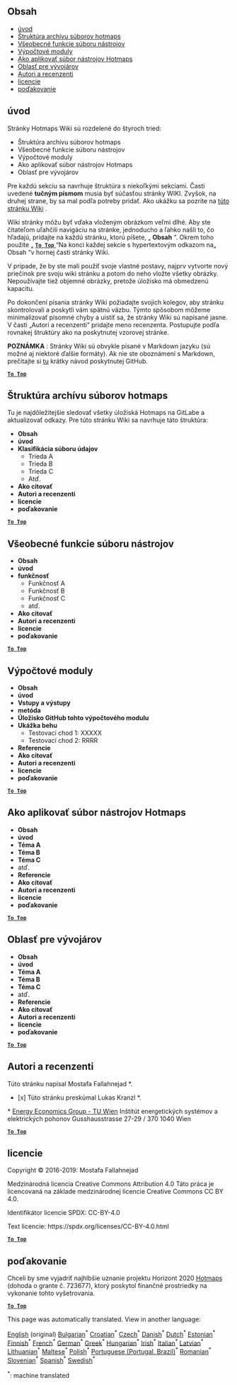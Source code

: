 <h2> Obsah </h2><ul><li> <a href="#Introduction">úvod</a> </li><li> <a href="#Hotmaps-data-set-repository-structure">Štruktúra archívu súborov hotmaps</a> </li><li> <a href="#General-functionalities-of-the-toolbox">Všeobecné funkcie súboru nástrojov</a> </li><li> <a href="#Calculation-modules">Výpočtové moduly</a> </li><li> <a href="#How-to-apply-the-Hotmaps-toolbox">Ako aplikovať súbor nástrojov Hotmaps</a> </li><li> <a href="#Developers-area">Oblasť pre vývojárov</a> </li><li> <a href="#authors-and-reviewers">Autori a recenzenti</a> </li><li> <a href="#license">licencie</a> </li><li> <a href="#acknowledgement">poďakovanie</a> </li></ul><h2> úvod </h2><p> Stránky Hotmaps Wiki sú rozdelené do štyroch tried: </p><ul><li> Štruktúra archívu súborov hotmaps </li><li> Všeobecné funkcie súboru nástrojov </li><li> Výpočtové moduly </li><li> Ako aplikovať súbor nástrojov Hotmaps </li><li> Oblasť pre vývojárov </li></ul><p> Pre každú sekciu sa navrhuje štruktúra s niekoľkými sekciami. Časti uvedené <strong>tučným písmom</strong> musia byť súčasťou stránky WIKI. Zvyšok, na druhej strane, by sa mal podľa potreby pridať. Ako ukážku sa pozrite na <a href="https://github.com/HotMaps/hotmaps_wiki/wiki/CM-District-heating-potential-user-defined-thresholds">túto stránku Wiki</a> . </p><p> Wiki stránky môžu byť vďaka vloženým obrázkom veľmi dlhé. Aby ste čitateľom uľahčili navigáciu na stránke, jednoducho a ľahko našli to, čo hľadajú, pridajte na každú stránku, ktorú píšete, „ <strong>Obsah</strong> “. Okrem toho použite „ <ins> <code><strong><a href="#table-of-contents">To Top</a></strong></code> </ins> “Na konci každej sekcie s hypertextovým odkazom na„ Obsah “v hornej časti stránky Wiki. </p><p> V prípade, že by ste mali použiť svoje vlastné postavy, najprv vytvorte nový priečinok pre svoju wiki stránku a potom do neho vložte všetky obrázky. Nepoužívajte tiež objemné obrázky, pretože úložisko má obmedzenú kapacitu. </p><p> Po dokončení písania stránky Wiki požiadajte svojich kolegov, aby stránku skontrolovali a poskytli vám spätnú väzbu. Týmto spôsobom môžeme minimalizovať písomné chyby a uistiť sa, že stránky Wiki sú napísané jasne. V časti „Autori a recenzenti“ pridajte meno recenzenta. Postupujte podľa rovnakej štruktúry ako na poskytnutej vzorovej stránke. </p><p> <strong>POZNÁMKA</strong> : Stránky Wiki sú obvykle písané v Markdown jazyku (sú možné aj niektoré ďalšie formáty). Ak nie ste oboznámení s Markdown, prečítajte si <a href="https://guides.github.com/features/mastering-markdown/">tu</a> krátky návod poskytnutej GitHub. </p><p><ins> <code><strong><a href="#table-of-contents">To Top</a></strong></code> </ins> </p><h2> Štruktúra archívu súborov hotmaps </h2><p> Tu je najdôležitejšie sledovať všetky úložiská Hotmaps na GitLabe a aktualizovať odkazy. Pre túto stránku Wiki sa navrhuje táto štruktúra: </p><ul><li> <strong>Obsah</strong> </li><li> <strong>úvod</strong> </li><li> <strong>Klasifikácia súboru údajov</strong> <ul><li> Trieda A </li><li> Trieda B </li><li> Trieda C </li><li> Atď. </li></ul></li><li> <strong>Ako citovať</strong> </li><li> <strong>Autori a recenzenti</strong> </li><li> <strong>licencie</strong> </li><li> <strong>poďakovanie</strong> </li></ul><p><ins> <code><strong><a href="#table-of-contents">To Top</a></strong></code> </ins> </p><h2> Všeobecné funkcie súboru nástrojov </h2><ul><li> <strong>Obsah</strong> </li><li> <strong>úvod</strong> </li><li> <strong>funkčnosť</strong> <ul><li> Funkčnosť A </li><li> Funkčnosť B </li><li> Funkčnosť C </li><li> atď. </li></ul></li><li> <strong>Ako citovať</strong> </li><li> <strong>Autori a recenzenti</strong> </li><li> <strong>licencie</strong> </li><li> <strong>poďakovanie</strong> </li></ul><p><ins> <code><strong><a href="#table-of-contents">To Top</a></strong></code> </ins> </p><h2> Výpočtové moduly </h2><ul><li> <strong>Obsah</strong> </li><li> <strong>úvod</strong> </li><li> <strong>Vstupy a výstupy</strong> </li><li> <strong>metóda</strong> </li><li> <strong>Úložisko GitHub tohto výpočtového modulu</strong> </li><li> <strong>Ukážka behu</strong> <ul><li> Testovací chod 1: XXXXX </li><li> Testovací chod 2: RRRR </li></ul></li><li> <strong>Referencie</strong> </li><li> <strong>Ako citovať</strong> </li><li> <strong>Autori a recenzenti</strong> </li><li> <strong>licencie</strong> </li><li> <strong>poďakovanie</strong> </li></ul><p><ins> <code><strong><a href="#table-of-contents">To Top</a></strong></code> </ins> </p><h2> Ako aplikovať súbor nástrojov Hotmaps </h2><ul><li> <strong>Obsah</strong> </li><li> <strong>úvod</strong> </li><li> <strong>Téma A</strong> </li><li> <strong>Téma B</strong> </li><li> <strong>Téma C</strong> </li><li> atď. </li><li> <strong>Referencie</strong> </li><li> <strong>Ako citovať</strong> </li><li> <strong>Autori a recenzenti</strong> </li><li> <strong>licencie</strong> </li><li> <strong>poďakovanie</strong> </li></ul><p><ins> <code><strong><a href="#table-of-contents">To Top</a></strong></code> </ins> </p><h2> Oblasť pre vývojárov </h2><ul><li> <strong>Obsah</strong> </li><li> <strong>úvod</strong> </li><li> <strong>Téma A</strong> </li><li> <strong>Téma B</strong> </li><li> <strong>Téma C</strong> </li><li> atď. </li><li> <strong>Referencie</strong> </li><li> <strong>Ako citovať</strong> </li><li> <strong>Autori a recenzenti</strong> </li><li> <strong>licencie</strong> </li><li> <strong>poďakovanie</strong> </li></ul><p><ins> <code><strong><a href="#table-of-contents">To Top</a></strong></code> </ins> </p><h2> Autori a recenzenti </h2><p> Túto stránku napísal Mostafa Fallahnejad *. </p><ul><li> [x] Túto stránku preskúmal Lukas Kranzl *. </li></ul><p> * <a href="https://eeg.tuwien.ac.at/">Energy Economics Group - TU Wien</a> Inštitút energetických systémov a elektrických pohonov Gusshausstrasse 27-29 / 370 1040 Wien </p><p><ins> <code><strong><a href="#table-of-contents">To Top</a></strong></code> </ins> </p><h2> licencie </h2><p> Copyright © 2016-2019: Mostafa Fallahnejad </p><p> Medzinárodná licencia Creative Commons Attribution 4.0 Táto práca je licencovaná na základe medzinárodnej licencie Creative Commons CC BY 4.0. </p><p> Identifikátor licencie SPDX: CC-BY-4.0 </p><p> Text licencie: https://spdx.org/licenses/CC-BY-4.0.html </p><p><ins> <code><strong><a href="#table-of-contents">To Top</a></strong></code> </ins> </p><h2> poďakovanie </h2><p> Chceli by sme vyjadriť najhlbšie uznanie projektu Horizont 2020 <a href="https://www.hotmaps-project.eu">Hotmaps</a> (dohoda o grante č. 723677), ktorý poskytol finančné prostriedky na vykonanie tohto vyšetrovania. </p><p><ins> <code><strong><a href="#table-of-contents">To Top</a></strong></code> </ins> </p>

This page was automatically translated. View in another language:

[English](en-Guidelines-for-writing-a-Hotmaps-Wiki-page) (original) [Bulgarian](bg-Guidelines-for-writing-a-Hotmaps-Wiki-page)<sup>\*</sup> [Croatian](hr-Guidelines-for-writing-a-Hotmaps-Wiki-page)<sup>\*</sup> [Czech](cs-Guidelines-for-writing-a-Hotmaps-Wiki-page)<sup>\*</sup> [Danish](da-Guidelines-for-writing-a-Hotmaps-Wiki-page)<sup>\*</sup> [Dutch](nl-Guidelines-for-writing-a-Hotmaps-Wiki-page)<sup>\*</sup> [Estonian](et-Guidelines-for-writing-a-Hotmaps-Wiki-page)<sup>\*</sup> [Finnish](fi-Guidelines-for-writing-a-Hotmaps-Wiki-page)<sup>\*</sup> [French](fr-Guidelines-for-writing-a-Hotmaps-Wiki-page)<sup>\*</sup> [German](de-Guidelines-for-writing-a-Hotmaps-Wiki-page)<sup>\*</sup> [Greek](el-Guidelines-for-writing-a-Hotmaps-Wiki-page)<sup>\*</sup> [Hungarian](hu-Guidelines-for-writing-a-Hotmaps-Wiki-page)<sup>\*</sup> [Irish](ga-Guidelines-for-writing-a-Hotmaps-Wiki-page)<sup>\*</sup> [Italian](it-Guidelines-for-writing-a-Hotmaps-Wiki-page)<sup>\*</sup> [Latvian](lv-Guidelines-for-writing-a-Hotmaps-Wiki-page)<sup>\*</sup> [Lithuanian](lt-Guidelines-for-writing-a-Hotmaps-Wiki-page)<sup>\*</sup> [Maltese](mt-Guidelines-for-writing-a-Hotmaps-Wiki-page)<sup>\*</sup> [Polish](pl-Guidelines-for-writing-a-Hotmaps-Wiki-page)<sup>\*</sup> [Portuguese (Portugal, Brazil)](pt-Guidelines-for-writing-a-Hotmaps-Wiki-page)<sup>\*</sup> [Romanian](ro-Guidelines-for-writing-a-Hotmaps-Wiki-page)<sup>\*</sup>  [Slovenian](sl-Guidelines-for-writing-a-Hotmaps-Wiki-page)<sup>\*</sup> [Spanish](es-Guidelines-for-writing-a-Hotmaps-Wiki-page)<sup>\*</sup> [Swedish](sv-Guidelines-for-writing-a-Hotmaps-Wiki-page)<sup>\*</sup> 

<sup>\*</sup>: machine translated
